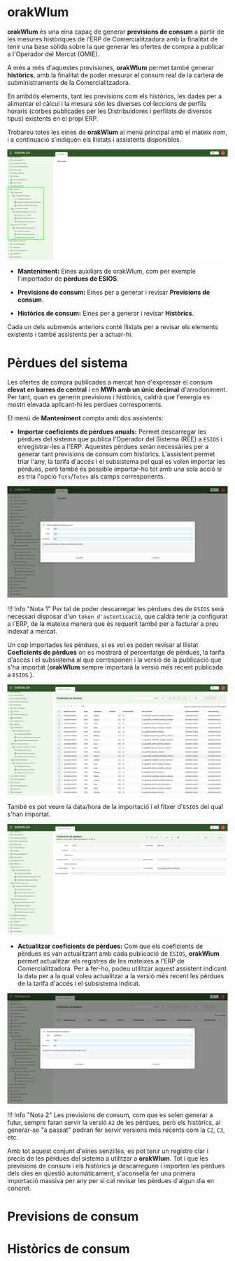 # orakWlum

**orakWlum** és una eina capaç de generar **previsions de consum** a partir de les mesures històriques de l'ERP de Comercialitzadora
amb la finalitat de tenir una base sòlida sobre la que generar les ofertes de compra a publicar a l'Operador del Mercat
(OMIE).

A més a més d'aquestes previsiones, **orakWlum** permet també generar **històrics**, amb la finalitat de poder mesurar el consum
real de la cartera de subministraments de la Comercialitzadora.

En ambdós elements, tant les previsions com els històrics, les dades per a alimentar el càlcul i la mesura són les diverses
col·leccions de perfils horaris (corbes publicades per les Distribuïdores i perfilats de diversos tipus) existents en el
propi ERP.

Trobareu totes les eines de **orakWlum** al menú principal amb el mateix nom, i a continuació s'indiquen els llistats i assistents
disponibles.

[ ![Menú d'orakWlum](_static/orakWlum/menu_orakWlum.png)](_static/orakWlum/menu_orakWlum.png)

* **Manteniment:** Eines auxiliars de orakWlum, com per exemple l'importador de **pèrdues de ESIOS**.

* **Previsions de consum:** Eines per a generar i revisar **Previsions de consum**.

* **Històrics de consum:** Eines per a generar i revisar **Històrics**.

Cada un dels submenús anteriors conté llistats per a revisar els elements existents i també assistents per a actuar-hi.

# Pèrdues del sistema

Les ofertes de compra publicades a mercat han d'expressar el consum **elevat en barres de central** i en **MWh amb un únic
decimal**
d'arrodoniment. Per tant, quan es generin previsions i històrics, caldrà que l'energia es mostri elevada aplicant-hi les
pèrdues corresponents.

El menú de **Manteniment** compta amb dos assistents:

* **Importar coeficients de pèrdues anuals:** Permet descarregar les pèrdues del sistema que publica l'Operador del Sistema
(REE) a `ESIOS` i enregistrar-les a l'ERP. Aquestes pèrdues seràn necessàries per a generar tant previsions de consum com
històrics. L'assistent permet triar l'any, la tarifa d'accés i el subsistema pel qual es volen importar les pèrdues, però
també és possible importar-ho tot amb una sola acció si es tria l'opció `Tots`/`Totes` als camps corresponents.

[ ![Importar pèrdues](_static/orakWlum/importar_perdues.png)](_static/orakWlum/importar_perdues.png)

!!! Info "Nota 1"
    Per tal de poder descarregar les pèrdues des de `ESIOS` serà necessari disposar d'un `token d'autenticació`, que caldrà
    tenir ja configurat a l'ERP, de la mateixa manera que és requerit també per a facturar a preu indexat a mercat.

Un cop importades les pèrdues, si es vol es poden revisar al llistat **Coeficients de pèrdues** on es mostrarà el percentatge
de pèrdues, la tarifa d'accés i el subsistema al que corresponen i la versió de la publicació que s'ha importat (**orakWlum**
sempre importarà la versió més recent publicada a `ESIOS`.). 

[ ![Llistat pèrdues](_static/orakWlum/llistat_perdues.png)](_static/orakWlum/llistat_perdues.png)

També es pot veure la data/hora de la importació i el fitxer
d'`ESIOS` del qual s'han importat.

[ ![Formulari pèrdues](_static/orakWlum/formulari_perdues.png)](_static/orakWlum/formulari_perdues.png)

* **Actualitzar coeficients de pèrdues:** Com que els coeficients de pèrdues es van actualitzant amb cada publicació de
`ESIOS`, **orakWlum** permet actualitzar els registres de les mateixes a l'ERP de Comercialitzadora. Per a fer-ho, podeu
utilitzar aquest assistent indicant la data per a la qual voleu actualitzar a la versió més recent les pèrdues de la tarifa
d'accés i el subsistema indicat.

[ ![Actualitzar pèrdues](_static/orakWlum/actualitzar_perdues.png)](_static/orakWlum/actualitzar_perdues.png)

!!! Info "Nota 2"
    Les previsions de consum, com que es solen generar a futur, sempre faran servir la versió `A2` de les pèrdues, però
    els històrics, al generar-se "a passat" podran fer servir versions més recents com la `C2`, `C3`, etc.

Amb tot aquest conjunt d'eines senzilles, es pot tenir un registre clar i precís de les pèrdues del sistema a utilitzar
a **orakWlum**. Tot i que les previsions de consum i els històrics ja descarreguen i importen les pèrdues dels dies en qüestió
automàticament, s'aconsella fer una primera importació massiva per any per si cal revisar les pèrdues d'algun dia en concret.

# Previsions de consum



# Històrics de consum



